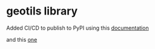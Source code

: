 # geotils library

Added CI/CD to publish to PyPI using this [documentation](https://packaging.python.org/en/latest/guides/publishing-package-distribution-releases-using-github-actions-ci-cd-workflows/)

and this [one](https://medium.com/@VersuS_/automate-pypi-releases-with-github-actions-4c5a9cfe947d)